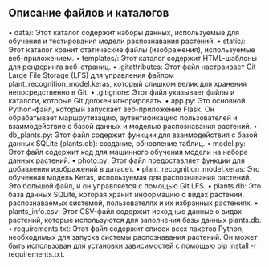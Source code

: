 ## Описание файлов и каталогов

•  data/: Этот каталог содержит наборы данных, используемые для обучения и тестирования модели распознавания растений.
•  static/: Этот каталог хранит статические файлы (изображения), используемые веб-приложением.
•  templates/: Этот каталог содержит HTML-шаблоны для рендеринга веб-страниц.
•  .gitattributes: Этот файл настраивает Git Large File Storage (LFS) для управления файлом plant_recognition_model.keras, который слишком велик для хранения непосредственно в Git.
•  .gitignore: Этот файл указывает файлы и каталоги, которые Git должен игнорировать.
•  app.py: Это основной Python-файл, который запускает веб-приложение Flask. Он обрабатывает маршрутизацию, аутентификацию пользователей и взаимодействие с базой данных и моделью распознавания растений.
•  db_plants.py: Этот файл содержит функции для взаимодействия с базой данных SQLite (plants.db): создание, обновление таблиц.
•  model.py: Этот файл содержит код для машинного обучения модели на наборе данных растений.
•  photo.py: Этот файл предоставляет функции для добавления изображений в датасет.
•  plant_recognition_model.keras: Это обученная модель Keras, используемая для распознавания растений. Это большой файл, и он управляется с помощью Git LFS.
•  plants.db: Это база данных SQLite, которая хранит информацию о видах растений, распознаваемых системой, пользователях и их избранных растениях.
•  plants_info.csv: Этот CSV-файл содержит исходные данные о видах растений, которые используются для заполнения базы данных plants.db.
•  requirements.txt: Этот файл содержит список всех пакетов Python, необходимых для запуска системы распознавания растений. Он может быть использован для установки зависимостей с помощью pip install -r requirements.txt.
